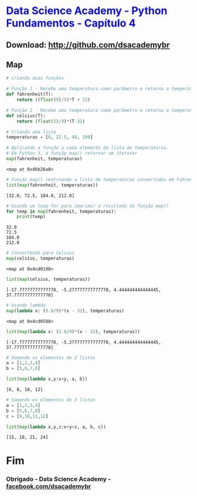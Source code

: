 
# <font color='blue'>Data Science Academy - Python Fundamentos - Capítulo 4</font>

## Download: http://github.com/dsacademybr

## Map


```python
# Criando duas funções

# Função 1 - Recebe uma temperatura como parâmetro e retorna a temperatura em Fahrenheit
def fahrenheit(T):
    return ((float(9)/5)*T + 32)

# Função 2 - Recebe uma temperatura como parâmetro e retorna a temperatura em Celsius
def celsius(T):
    return (float(5)/9)*(T-32)
```


```python
# Criando uma lista
temperaturas = [0, 22.5, 40, 100]
```


```python
# Aplicando a função a cada elemento da lista de temperaturas. 
# Em Python 3, a funçãp map() retornar um iterator
map(fahrenheit, temperaturas)
```




    <map at 0x4bb26a0>




```python
# Função map() reotrnando a lista de temperaturas convertidas em Fahrenheit
list(map(fahrenheit, temperaturas))
```




    [32.0, 72.5, 104.0, 212.0]




```python
# Usando um loop for para imprimir o resultado da função map()
for temp in map(fahrenheit, temperaturas):
    print(temp)
```

    32.0
    72.5
    104.0
    212.0
    


```python
# Convertendo para Celsius
map(celsius, temperaturas)
```




    <map at 0x4cd0198>




```python
list(map(celsius, temperaturas))
```




    [-17.77777777777778, -5.277777777777778, 4.444444444444445, 37.77777777777778]




```python
# Usando lambda
map(lambda x: (5.0/9)*(x - 32), temperaturas)
```




    <map at 0x4cd0588>




```python
list(map(lambda x: (5.0/9)*(x - 32), temperaturas))
```




    [-17.77777777777778, -5.277777777777778, 4.444444444444445, 37.77777777777778]




```python
# Somando os elementos de 2 listas
a = [1,2,3,4]
b = [5,6,7,8]
```


```python
list(map(lambda x,y:x+y, a, b))
```




    [6, 8, 10, 12]




```python
# Somando os elementos de 3 listas
a = [1,2,3,4]
b = [5,6,7,8]
c = [9,10,11,12]
```


```python
list(map(lambda x,y,z:x+y+z, a, b, c))
```




    [15, 18, 21, 24]



# Fim

### Obrigado - Data Science Academy - <a href="http://facebook.com/dsacademybr">facebook.com/dsacademybr</a>
